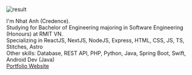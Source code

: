 

![result](https://user-images.githubusercontent.com/72392353/170181081-29cfa155-45e3-4757-840f-d0df979f19ef.gif)

I'm Nhat Anh (Credence).</br>
Studying for Bachelor of Engineering majoring in Software Engineering (Honours) at RMIT VN.</br>
Specializing in ReactJS, NextJS, NodeJS, Express, HTML, CSS, JS, TS, Stitches, Astro</br>
Other skills: Database, REST API, PHP, Python, Java, Spring Boot, Swift, Android Dev (Java)
</br>
[Portfolio Website](https://truongnhatanhh.vercel.app/)
